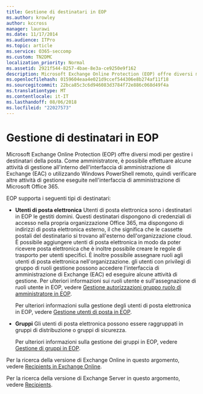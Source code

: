 ```yaml
---
title: Gestione di destinatari in EOP
ms.author: krowley
author: kccross
manager: laurawi
ms.date: 11/17/2014
ms.audience: ITPro
ms.topic: article
ms.service: O365-seccomp
ms.custom: TN2DMC
localization_priority: Normal
ms.assetid: 2921f544-8257-4bae-8e3a-ce9250e9f162
description: Microsoft Exchange Online Protection (EOP) offre diversi modi per gestire i destinatari della posta. Come amministratore, è possibile effettuare alcune attività di gestione all'interno dell'interfaccia di amministrazione di Exchange (EAC) o utilizzando Windows PowerShell remoto, quindi verificare altre attività di gestione eseguite nell'interfaccia di amministrazione di Microsoft Office 365.
ms.openlocfilehash: 0159604eaa4e021d9ccef544306e8b274af11f18
ms.sourcegitcommit: 22bca85c3c6d946083d3784f72e886c068d49f4a
ms.translationtype: MT
ms.contentlocale: it-IT
ms.lasthandoff: 08/06/2018
ms.locfileid: "22027573"
---
```

# <a name="manage-recipients-in-eop"></a>Gestione di destinatari in EOP

Microsoft Exchange Online Protection (EOP) offre diversi modi per gestire i destinatari della posta. Come amministratore, è possibile effettuare alcune attività di gestione all'interno dell'interfaccia di amministrazione di Exchange (EAC) o utilizzando Windows PowerShell remoto, quindi verificare altre attività di gestione eseguite nell'interfaccia di amministrazione di Microsoft Office 365.
  
EOP supporta i seguenti tipi di destinatari:
  
- **Utenti di posta elettronica** Utenti di posta elettronica sono i destinatari in EOP le gestiti domini. Questi destinatari dispongono di credenziali di accesso nella propria organizzazione Office 365, ma dispongono di indirizzi di posta elettronica esterno, il che significa che le cassette postali del destinatario si trovano all'esterno dell'organizzazione cloud. È possibile aggiungere utenti di posta elettronica in modo da poter ricevere posta elettronica che è inoltre possibile creare le regole di trasporto per utenti specifici. È inoltre possibile assegnare ruoli agli utenti di posta elettronica nell'organizzazione. gli utenti con privilegi di gruppo di ruoli gestione possono accedere l'interfaccia di amministrazione di Exchange (EAC) ed eseguire alcune attività di gestione. Per ulteriori informazioni sui ruoli utente e sull'assegnazione di ruoli utente in EOP, vedere [Gestione autorizzazioni gruppo ruolo di amministratore in EOP](manage-admin-role-group-permissions-in-eop.md).
    
    Per ulteriori informazioni sulla gestione degli utenti di posta elettronica in EOP, vedere [Gestione utenti di posta in EOP](manage-mail-users-in-eop.md).
    
- **Gruppi** Gli utenti di posta elettronica possono essere raggruppati in gruppi di distribuzione o gruppi di sicurezza. 
    
    Per ulteriori informazioni sulla gestione dei gruppi in EOP, vedere [Gestione di gruppi in EOP](manage-groups-in-eop.md).
    
Per la ricerca della versione di Exchange Online in questo argomento, vedere [Recipients in Exchange Online](http://technet.microsoft.com/library/50d16941-5cd7-435d-8715-e2b69f8410ab.aspx).
  
Per la ricerca della versione di Exchange Server in questo argomento, vedere [Recipients](http://technet.microsoft.com/library/40300ed4-85a5-463d-bb3a-cf787bd44e9d.aspx).
  


